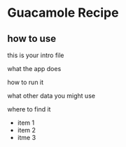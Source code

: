 # Guacamole Recipe

## how to use

this is your intro file

what the app does

how to run it

what other data you might use

where to find it

- item 1
- item 2
- itme 3
